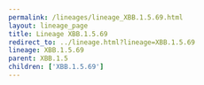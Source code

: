 ```yaml
---
permalink: /lineages/lineage_XBB.1.5.69.html
layout: lineage_page
title: Lineage XBB.1.5.69
redirect_to: ../lineage.html?lineage=XBB.1.5.69
lineage: XBB.1.5.69
parent: XBB.1.5
children: ['XBB.1.5.69']
---
```

